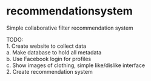 # recommendationsystem

Simple collaborative filter recommendation system  

TODO:  
	1. Create website to collect data  
		a. Make database to hold all metadata  
		b. Use Facebook login for profiles  
		c. Show images of clothing, simple like/dislike interface  
	2. Create recommendation system  
